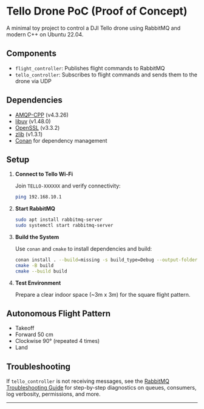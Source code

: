 # Tello Drone PoC (Proof of Concept)

A minimal toy project to control a DJI Tello drone using RabbitMQ and modern C++ on Ubuntu 22.04.

## Components

- `flight_controller`: Publishes flight commands to RabbitMQ
- `tello_controller`: Subscribes to flight commands and sends them to the drone via UDP

## Dependencies

- [AMQP-CPP](https://github.com/CopernicaMarketingSoftware/AMQP-CPP) (v4.3.26)
- [libuv](https://github.com/libuv/libuv) (v1.48.0)
- [OpenSSL](https://www.openssl.org/) (v3.3.2)
- [zlib](https://zlib.net/) (v1.3.1)
- [Conan](https://conan.io/) for dependency management

## Setup

1. **Connect to Tello Wi-Fi**

   Join `TELLO-XXXXXX` and verify connectivity:
   ```bash
   ping 192.168.10.1

2. **Start RabbitMQ**

   ```bash
   sudo apt install rabbitmq-server
   sudo systemctl start rabbitmq-server
   ```

3. **Build the System**

   Use `conan` and `cmake` to install dependencies and build:

   ```bash
   conan install . --build=missing -s build_type=Debug --output-folder build/_deps
   cmake -B build
   cmake --build build
   ```

4. **Test Environment**

   Prepare a clear indoor space (\~3m x 3m) for the square flight pattern.

## Autonomous Flight Pattern

* Takeoff
* Forward 50 cm
* Clockwise 90° (repeated 4 times)
* Land

## Troubleshooting

If `tello_controller` is not receiving messages, see the [RabbitMQ Troubleshooting Guide](docs/troubleshooting.md) for step-by-step diagnostics on queues, consumers, log verbosity, permissions, and more.

---

